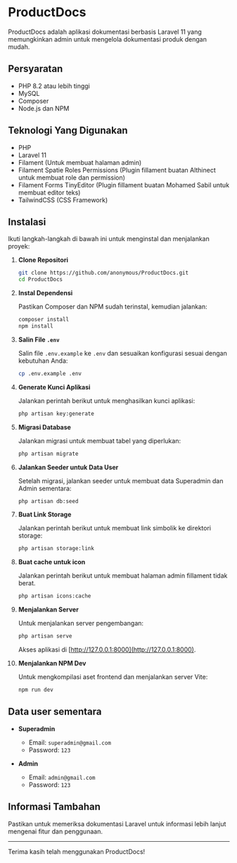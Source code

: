 # ProductDocs

ProductDocs adalah aplikasi dokumentasi berbasis Laravel 11 yang memungkinkan admin untuk mengelola dokumentasi produk dengan mudah.

## Persyaratan

- PHP 8.2 atau lebih tinggi
- MySQL
- Composer
- Node.js dan NPM

## Teknologi Yang Digunakan
- PHP
- Laravel 11
- Filament (Untuk membuat halaman admin)
- Filament Spatie Roles Permissions (Plugin fillament buatan Althinect untuk membuat role dan permission)
- Filament Forms TinyEditor (Plugin fillament buatan Mohamed Sabil untuk membuat editor teks)
- TailwindCSS (CSS Framework)

## Instalasi

Ikuti langkah-langkah di bawah ini untuk menginstal dan menjalankan proyek:

1. **Clone Repositori**

   ```bash
   git clone https://github.com/anonymous/ProductDocs.git
   cd ProductDocs
   ```

2. **Instal Dependensi**

   Pastikan Composer dan NPM sudah terinstal, kemudian jalankan:

   ```bash
   composer install
   npm install
   ```

3. **Salin File `.env`**

   Salin file `.env.example` ke `.env` dan sesuaikan konfigurasi sesuai dengan kebutuhan Anda:

   ```bash
   cp .env.example .env
   ```

4. **Generate Kunci Aplikasi**

   Jalankan perintah berikut untuk menghasilkan kunci aplikasi:

   ```bash
   php artisan key:generate
   ```

5. **Migrasi Database**

   Jalankan migrasi untuk membuat tabel yang diperlukan:

   ```bash
   php artisan migrate
   ```

6. **Jalankan Seeder untuk Data User**

   Setelah migrasi, jalankan seeder untuk membuat data Superadmin dan Admin sementara:

   ```bash
   php artisan db:seed
   ```

7. **Buat Link Storage**

   Jalankan perintah berikut untuk membuat link simbolik ke direktori storage:

   ```bash
   php artisan storage:link
   ```

8. **Buat cache untuk icon**

   Jalankan perintah berikut untuk membuat halaman admin fillament tidak berat.


   ```bash
   php artisan icons:cache
   ```

9. **Menjalankan Server**

   Untuk menjalankan server pengembangan:

   ```bash
   php artisan serve
   ```

   Akses aplikasi di [http://127.0.0.1:8000](http://127.0.0.1:8000).

10. **Menjalankan NPM Dev**

    Untuk mengkompilasi aset frontend dan menjalankan server Vite:

    ```bash
    npm run dev
    ```

## Data user sementara

   - **Superadmin**
     - Email: `superadmin@gmail.com`
     - Password: `123`

   - **Admin**
     - Email: `admin@gmail.com`
     - Password: `123`

## Informasi Tambahan

Pastikan untuk memeriksa dokumentasi Laravel untuk informasi lebih lanjut mengenai fitur dan penggunaan.

---

Terima kasih telah menggunakan ProductDocs!